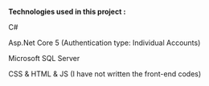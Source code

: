 **Technologies used in this project :**

C#

Asp.Net Core 5 (Authentication type: Individual Accounts)

Microsoft SQL Server

CSS & HTML & JS (I have not written the front-end codes)
